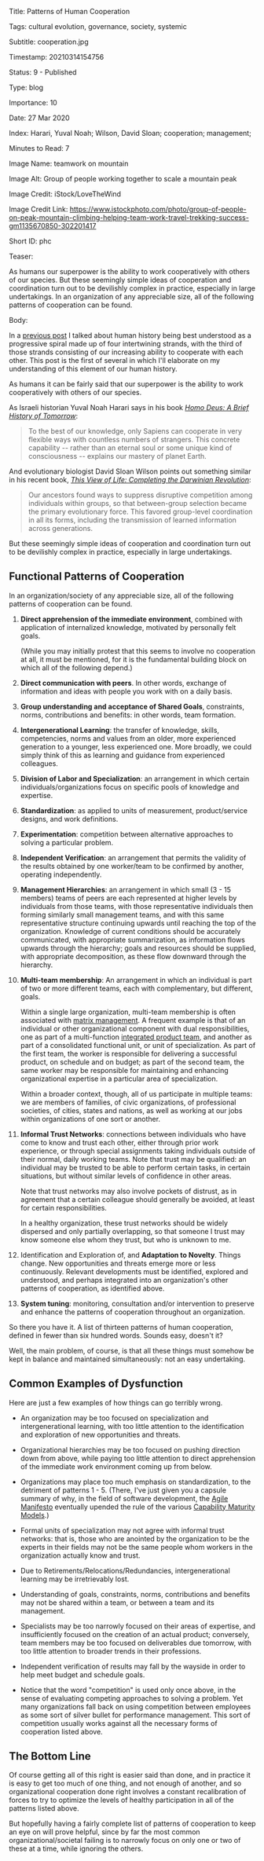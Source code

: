 Title:  Patterns of Human Cooperation

Tags:   cultural evolution, governance, society, systemic

Subtitle: cooperation.jpg

Timestamp: 20210314154756

Status: 9 - Published

Type:   blog

Importance: 10

Date:   27 Mar 2020

Index:  Harari, Yuval Noah; Wilson, David Sloan; cooperation; management; 

Minutes to Read: 7

Image Name: teamwork on mountain

Image Alt: Group of people working together to scale a mountain peak

Image Credit: iStock/LoveTheWind

Image Credit Link: https://www.istockphoto.com/photo/group-of-people-on-peak-mountain-climbing-helping-team-work-travel-trekking-success-gm1135670850-302201417

Short ID: phc

Teaser: 

As humans our superpower is the ability to work cooperatively with others of our species. But these seemingly simple ideas of cooperation and coordination turn out to be devilishly complex in practice, especially in large undertakings. In an organization of any appreciable size, all of the following patterns of cooperation can be found. 


Body: 

In a [previous post][human-history] I talked about human history being best understood as a progressive spiral made up of four intertwining strands, with the third of those strands consisting of our increasing ability to cooperate with each other. This post is the first of several in which I'll elaborate on my understanding of this element of our human history. 

As humans it can be fairly said that our superpower is the ability to work cooperatively with others of our species. 

As Israeli historian Yuval Noah Harari says in his book <cite>[Homo Deus: A Brief History of Tomorrow][hd]</cite>:

> To the best of our knowledge, only Sapiens can cooperate in very flexible ways with countless numbers of strangers. This concrete capability -- rather than an eternal soul or some unique kind of consciousness -- explains our mastery of planet Earth. 

And evolutionary biologist David Sloan Wilson points out something similar in his recent book, <cite>[This View of Life: Completing the Darwinian Revolution][tvol]</cite>:
 
> Our ancestors found ways to suppress disruptive competition among individuals within groups, so that between-group selection became the primary evolutionary force. This favored group-level coordination in all its forms, including the transmission of learned information across generations.

But these seemingly simple ideas of cooperation and coordination turn out to be devilishly complex in practice, especially in large undertakings. 

## Functional Patterns of Cooperation

In an organization/society of any appreciable size, all of the following patterns of cooperation can be found.  

1. **Direct apprehension of the immediate environment**, combined with application of internalized knowledge, motivated by personally felt goals. 

	(While you may initially protest that this seems to involve no cooperation at all, it must be mentioned, for it is the fundamental building block on which all of the following depend.)

2. **Direct communication with peers**. In other words, exchange of information and ideas with people you work with on a daily basis. 

3. **Group understanding and acceptance of Shared Goals**, constraints, norms, contributions and benefits: in other words, team formation.

4. **Intergenerational Learning**: the transfer of knowledge, skills, competencies, norms and values from an older, more experienced generation to a younger, less experienced one. More broadly, we could simply think of this as learning and guidance from experienced colleagues. 

5. **Division of Labor and Specialization**: an arrangement in which certain individuals/organizations focus on specific pools of knowledge and expertise. 

6. **Standardization**: as applied to units of measurement, product/service designs, and work definitions. 

7. **Experimentation**: competition between alternative approaches to solving a particular problem. 

8. **Independent Verification**: an arrangement that permits the validity of the results obtained by one worker/team to be confirmed by another, operating independently.

9. **Management Hierarchies**: an arrangement in which small (3 - 15 members) teams of peers are each represented at higher levels by individuals from those teams, with those representative individuals then forming similarly small management teams, and with this same representative structure continuing upwards until reaching the top of the organization. Knowledge of current conditions should be accurately communicated, with appropriate summarization, as information flows upwards through the hierarchy; goals and resources should be supplied, with appropriate decomposition, as these flow downward through the hierarchy.  

10. **Multi-team membership**: An arrangement in which an individual is part of two or more different teams, each with complementary, but different, goals. 

	Within a single large organization, multi-team membership is often associated with [matrix management][mm]. A frequent example is that of an individual or other organizational component with dual responsibilities, one as part of a multi-function [integrated product team][ipt], and another as part of a consolidated functional unit, or unit of specialization. As part of the first team, the worker is responsible for delivering a successful product, on schedule and on budget; as part of the second team, the same worker may be responsible for maintaining and enhancing organizational expertise in a particular area of specialization. 
	
	Within a broader context, though, all of us participate in multiple teams: we are members of families, of civic organizations, of professional societies, of cities, states and nations, as well as working at our jobs within organizations of one sort or another. 
 
11. **Informal Trust Networks**: connections between individuals who have come to know and trust each other, either through prior work experience, or through special assignments taking individuals outside of their normal, daily working teams. Note that trust may be qualified: an individual may be trusted to be able to perform certain tasks, in certain situations, but without similar levels of confidence in other areas. 

	Note that trust networks may also involve pockets of distrust, as in agreement that a certain colleague should generally be avoided, at least for certain responsibilities. 
	
	In a healthy organization, these trust networks should be widely dispersed and only partially overlapping, so that someone I trust may know someone else whom they trust, but who is unknown to me. 

12. Identification and Exploration of, and **Adaptation to Novelty**. Things change. New opportunities and threats emerge more or less continuously. Relevant developments must be identified, explored and understood, and perhaps integrated into an organization's other patterns of cooperation, as identified above. 

13. **System tuning**: monitoring, consultation and/or intervention to preserve and enhance the patterns of cooperation throughout an organization. 

So there you have it. A list of thirteen patterns of human cooperation, defined in fewer than six hundred words. Sounds easy, doesn't it?

Well, the main problem, of course, is that all these things must somehow be kept in balance and maintained simultaneously: not an easy undertaking. 

## Common Examples of Dysfunction

Here are just a few examples of how things can go terribly wrong. 

* An organization may be too focused on specialization and intergenerational learning, with too little attention to the identification and exploration of new opportunities and threats.

* Organizational hierarchies may be too focused on pushing direction down from above, while paying too little attention to direct apprehension of the immediate work environment coming up from below. 

* Organizations may place too much emphasis on standardization, to the detriment of patterns 1 - 5. (There, I've just given you a capsule summary of why, in the field of software development, the [Agile Manifesto][am] eventually upended the rule of the various [Capability Maturity Models][cmm].)

* Formal units of specialization may not agree with informal trust networks: that is, those who are anointed by the organization to be the experts in their fields may not be the same people whom workers in the organization actually know and trust. 

* Due to Retirements/Relocations/Redundancies, intergenerational learning may be irretrievably lost. 

* Understanding of goals, constraints, norms, contributions and benefits may not be shared within a team, or between a team and its management. 

* Specialists may be too narrowly focused on their areas of expertise, and insufficiently focused on the creation of an actual product; conversely, team members may be too focused on deliverables due tomorrow, with too little attention to broader trends in their professions. 

* Independent verification of results may fall by the wayside in order to help meet budget and schedule goals. 

* Notice that the word "competition" is used only once above, in the sense of evaluating competing approaches to solving a problem. Yet many organizations fall back on using competition between employees as some sort of silver bullet for performance management. This sort of competition usually works against all the necessary forms of cooperation listed above. 

## The Bottom Line

Of course getting all of this right is easier said than done, and in practice it is easy to get too much of one thing, and not enough of another, and so organizational cooperation done right involves a constant recalibration of forces to try to optimize the levels of healthy participation in all of the patterns listed above. 

But hopefully having a fairly complete list of patterns of cooperation to keep an eye on will prove helpful, since by far the most common organizational/societal failing is to narrowly focus on only one or two of these at a time, while ignoring the others. 

[am]: https://agilemanifesto.org 

[cmm]: https://en.wikipedia.org/wiki/Capability_Maturity_Model_Integration

[hd]: ../../works/book/homo-deus.html

[human-history]: understanding-human-history.html

[ipt]: https://en.wikipedia.org/wiki/Integrated_product_team

[mm]: https://en.wikipedia.org/wiki/Matrix_management

[tvol]: ../../works/book/this-view-of-life.html
